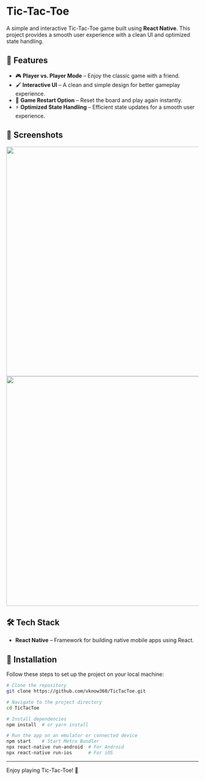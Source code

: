 # Tic-Tac-Toe

A simple and interactive Tic-Tac-Toe game built using **React Native**. This project provides a smooth user experience with a clean UI and optimized state handling.

## 🚀 Features

- 🎮 **Player vs. Player Mode** – Enjoy the classic game with a friend.
- 🖌 **Interactive UI** – A clean and simple design for better gameplay experience.
- 🔄 **Game Restart Option** – Reset the board and play again instantly.
- ⚡ **Optimized State Handling** – Efficient state updates for a smooth user experience.

## 📸 Screenshots

<img src="https://github.com/user-attachments/assets/c5c13a88-a966-4781-9515-4de653150780" height=600>

<img src="https://github.com/user-attachments/assets/d9efb131-0052-42fa-96cc-74261f2adf21" height=600>

## 🛠 Tech Stack

- **React Native** – Framework for building native mobile apps using React.

## 🔧 Installation

Follow these steps to set up the project on your local machine:

```sh
# Clone the repository
git clone https://github.com/vknow360/TicTacToe.git

# Navigate to the project directory
cd TicTacToe

# Install dependencies
npm install  # or yarn install

# Run the app on an emulator or connected device
npm start    # Start Metro Bundler
npx react-native run-android  # For Android
npx react-native run-ios      # For iOS
```

____

Enjoy playing Tic-Tac-Toe! 🎉

